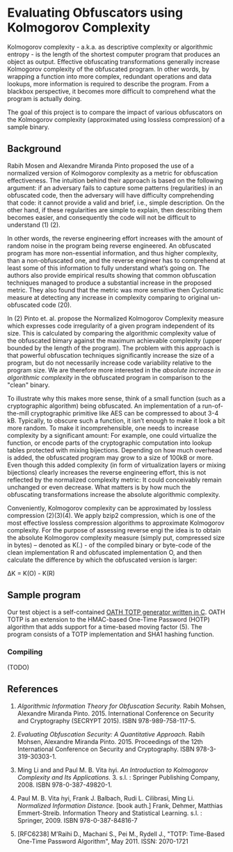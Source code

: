 # Evaluating Obfuscators using Kolmogorov Complexity

Kolmogorov complexity - a.k.a. as descriptive complexity or algorithmic entropy - is the length of the shortest computer program that produces an object as output. Effective obfuscating transformations generally increase Kolmogorov complexity of the obfuscated program. In other words, by wrapping a function into more complex, redundant operations and data lookups, more information is required to describe the program. From a blackbox perspective, it becomes more difficult to comprehend what the program is actually doing.

The goal of this project is to compare the impact of various obfuscators on the Kolmogorov complexity (approximated using lossless compression) of a sample binary.

## Background

Rabih Mosen and Alexandre Miranda Pinto proposed the use of a normalized version of Kolmogorov complexity as a metric for obfuscation effectiveness. The intuition behind their approach is based on the following argument: if an adversary fails to capture some patterns (regularities) in an obfuscated code, then the adversary will have difficulty comprehending that code: it cannot provide a valid and brief, i.e., simple description. On the other hand, if these regularities are simple to explain, then describing them becomes easier, and consequently the code will not be difficult to understand (1) (2).

In other words, the reverse engineering effort increases with the amount of random noise in the program being reverse engineered. An obfuscated program has more non-essential information, and thus higher complexity, than a non-obfuscated one, and the reverse engineer has to comprehend at least some of this information to fully understand what’s going on. The authors also provide empirical results showing that common obfuscation techniques managed to produce a substantial increase in the proposed metric. They also found that the metric was more sensitive then Cyclomatic measure at detecting any increase in complexity comparing to original un-obfuscated code (20). 

In (2) Pinto et. al. propose the Normalized Kolmogorov Complexity measure which expresses code irregularity of a given program independent of its size. This is calculated by comparing the algorithmic complexity value of the obfuscated bimary against the maximum achievable complexity (upper bounded by the length of the program). The problem with this approach is that powerful obfuscation techniques significantly increase the size of a program, but do not necessarily increase code variability relative to the program size. We are therefore more interested in the *absolute increase in algorithmic complexity* in the obfuscated program in comparison to the "clean" binary.

To illustrate why this makes more sense, think of a small function (such as a cryptographic algorithm) being obfuscated. An implementation of a run-of-the-mill cryptographic primitive like AES can be compressed to about 3-4 kB. Typically, to obscure such a function, it isn’t enough to make it look a bit more random. To make it incomprehensible, one needs to increase complexity by a significant amount: For example, one could virtualize the function, or encode parts of the cryptographic computation into lookup tables protected with mixing bijections. Depending on how much overhead is added, the obfuscated program may grow to a size of 100kB or more. Even though this added complexity (in form of virtualization layers or mixing bijections) clearly increases the reverse engineering effort, this is not reflected by the normalized complexity metric: It could conceivably remain unchanged or even decrease. What matters is by how much the obfuscating transformations increase the absolute algorithmic complexity.

Conveniently, Kolmogorov complexity can be approximated by lossless compression (2)(3)(4). We apply bzip2 compression, which is one of the most effective lossless compression algorithms to approximate Kolmogorov complexity. For the purpose of assessing reverse engi the idea is to obtain the absolute Kolmogorov complexity measure (simply put, compressed size in bytes) – denoted as K(.) - of the compiled binary or byte-code of the clean implementation R and obfuscated implementation O, and then calculate the difference by which the obfuscated version is larger:

ΔK = K(O) - K(R)

## Sample program

Our test object is a self-contained [OATH TOTP generator written in C](/b-mueller/kolmogorov-metric/tree/master/testprograms/oath-totp). OATH TOTP is an extension to the HMAC-based One-Time Password (HOTP) algorithm that adds support for a time-based moving factor (5). The program consists of a TOTP implementation and SHA1 hashing function.

### Compiling

(TODO)

## References

1. *Algorithmic Information Theory for Obfuscation Security.* Rabih Mohsen, Alexandre Miranda Pinto. 2015. International Conference on Security and Cryptography (SECRYPT 2015). ISBN 978-989-758-117-5.

2. *Evaluating Obfuscation Security: A Quantitative Approach.* Rabih Mohsen, Alexandre Miranda Pinto. 2015. Proceedings of the 12th International Conference on Security and Cryptography. ISBN 978-3-319-30303-1.

3. Ming Li and and Paul M. B. Vita ́nyi. *An Introduction to Kolmogorov Complexity and Its Applications.* 3. s.l. : Springer Publishing Company, 2008. ISBN 978-0-387-49820-1.

4. Paul M. B. Vita ́nyi, Frank J. Balbach, Rudi L. Cilibrasi, Ming Li. *Normalized Information Distance.* [book auth.] Frank, Dehmer, Matthias Emmert-Streib. Information Theory and Statistical Learning. s.l. : Springer, 2009. ISBN 978-0-387-84816-7

5. [RFC6238] M'Raihi D., Machani S., Pei M., Rydell J., "TOTP: Time-Based One-Time Password Algorithm", May 2011. ISSN: 2070-1721

